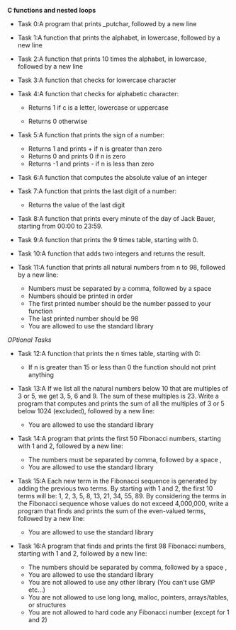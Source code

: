 **C functions and nested loops**

* Task 0:A program that prints _putchar, followed by a new line

* Task 1:A function that prints the alphabet, in lowercase, followed by a new line

* Task 2:A function that prints 10 times the alphabet, in lowercase, followed by a new line

* Task 3:A function that checks for lowercase character

* Task 4:A function that checks for alphabetic character:
	* Returns 1 if c is a letter, lowercase or uppercase

	* Returns 0 otherwise

* Task 5:A function that prints the sign of a number:
	* Returns 1 and prints + if n is greater than zero
	* Returns 0 and prints 0 if n is zero
	* Returns -1 and prints - if n is less than zero

* Task 6:A function that computes the absolute value of an integer

* Task 7:A function that prints the last digit of a number:
	* Returns the value of the last digit

* Task 8:A function that prints every minute of the day of Jack Bauer, starting from 00:00 to 23:59.

* Task 9:A function that prints the 9 times table, starting with 0.

* Task 10:A function that adds two integers and returns the result.

* Task 11:A function that prints all natural numbers from n to 98, followed by a new line:
	* Numbers must be separated by a comma, followed by a space
	* Numbers should be printed in order
	* The first printed number should be the number passed to your function
	* The last printed number should be 98
	* You are allowed to use the standard library

*OPtional Tasks*

* Task 12:A function that prints the n times table, starting with 0:
	* If n is greater than 15 or less than 0 the function should not print anything
	
* Task 13:A If we list all the natural numbers below 10 that are multiples of 3 or 5, we get 3, 5, 6 and 9. The sum of these multiples is 23. Write a program that computes and prints the sum of all the multiples of 3 or 5 below 1024 (excluded), followed by a new line:
	* You are allowed to use the standard library

* Task 14:A program that prints the first 50 Fibonacci numbers, starting with 1 and 2, followed by a new line:
	* The numbers must be separated by comma, followed by a space , 
	* You are allowed to use the standard library

* Task 15:A Each new term in the Fibonacci sequence is generated by adding the previous two terms. By starting with 1 and 2, the first 10 terms will be: 1, 2, 3, 5, 8, 13, 21, 34, 55, 89. By considering the terms in the Fibonacci sequence whose values do not exceed 4,000,000, write a program that finds and prints the sum of the even-valued terms, followed by a new line:
	* You are allowed to use the standard library

* Task 16:A program that finds and prints the first 98 Fibonacci numbers, starting with 1 and 2, followed by a new line:
	* The numbers should be separated by comma, followed by a space ,
	* You are allowed to use the standard library
	* You are not allowed to use any other library (You can’t use GMP etc…)
	* You are not allowed to use long long, malloc, pointers, arrays/tables, or structures
	* You are not allowed to hard code any Fibonacci number (except for 1 and 2)



